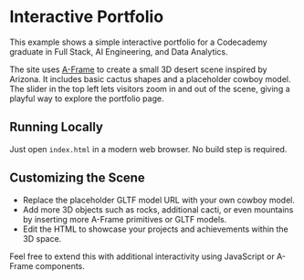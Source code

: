 # Interactive Portfolio

This example shows a simple interactive portfolio for a Codecademy graduate in Full Stack, AI Engineering, and Data Analytics.

The site uses [A-Frame](https://aframe.io/) to create a small 3D desert scene inspired by Arizona. It includes basic cactus shapes and a placeholder cowboy model. The slider in the top left lets visitors zoom in and out of the scene, giving a playful way to explore the portfolio page.

## Running Locally

Just open `index.html` in a modern web browser. No build step is required.

## Customizing the Scene

- Replace the placeholder GLTF model URL with your own cowboy model.
- Add more 3D objects such as rocks, additional cacti, or even mountains by inserting more A-Frame primitives or GLTF models.
- Edit the HTML to showcase your projects and achievements within the 3D space.

Feel free to extend this with additional interactivity using JavaScript or A-Frame components.
